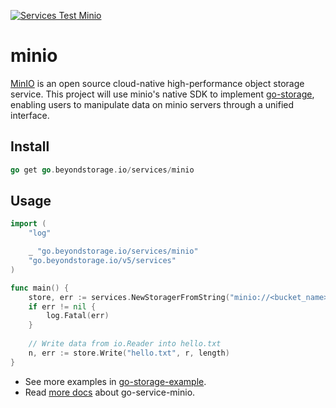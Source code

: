[![Services Test Minio](https://github.com/beyondstorage/go-storage/actions/workflows/services-test-minio.yml/badge.svg)](https://github.com/beyondstorage/go-storage/actions/workflows/services-test-minio.yml)

# minio

[MinIO](https://min.io/) is an open source cloud-native high-performance object storage service. 
This project will use minio's native SDK to implement [go-storage](https://github.com/beyondstorage/go-storage/), 
enabling users to manipulate data on minio servers through a unified interface. 

## Install

```go
go get go.beyondstorage.io/services/minio
```

## Usage

```go
import (
	"log"

	_ "go.beyondstorage.io/services/minio"
	"go.beyondstorage.io/v5/services"
)

func main() {
	store, err := services.NewStoragerFromString("minio://<bucket_name>/<work_dir>?credential=hmac:<access_key>:<secret_key>&endpoint=https:<host>:<port>")
	if err != nil {
		log.Fatal(err)
	}
	
	// Write data from io.Reader into hello.txt
	n, err := store.Write("hello.txt", r, length)
}
```

- See more examples in [go-storage-example](https://github.com/beyondstorage/go-storage-example).
- Read [more docs](https://beyondstorage.io/docs/go-storage/services/minio) about go-service-minio.
